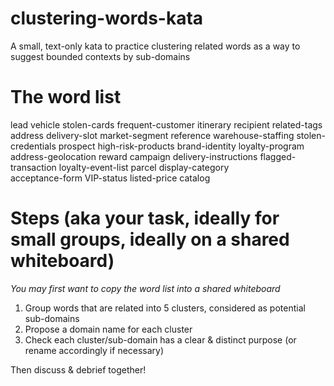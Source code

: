 # clustering-words-kata

A small, text-only kata to practice clustering related words as a way to suggest bounded contexts by sub-domains 


# The word list

lead 
vehicle 
stolen-cards
frequent-customer 
itinerary 
recipient 
related-tags 
address 
delivery-slot 
market-segment 
reference 
warehouse-staffing 
stolen-credentials 
prospect 
high-risk-products 
brand-identity 
loyalty-program 
address-geolocation 
reward 
campaign 
delivery-instructions 
flagged-transaction 
loyalty-event-list 
parcel 
display-category  
acceptance-form 
VIP-status 
listed-price 
catalog


# Steps (aka your task, ideally for small groups, ideally on a shared whiteboard)

*You may first want to copy the word list into a shared whiteboard*

1. Group words that are related into 5 clusters, considered as potential sub-domains
2. Propose a domain name for each cluster
3. Check each cluster/sub-domain has a clear & distinct purpose (or rename accordingly if necessary)

Then discuss & debrief together!

